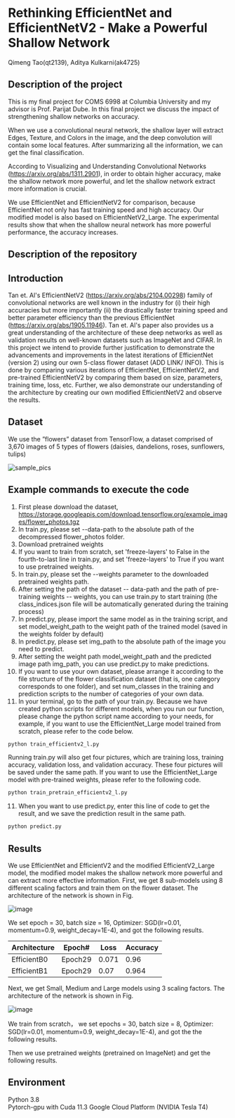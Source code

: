 # Rethinking EfficientNet and EfficientNetV2 - Make a Powerful Shallow Network
Qimeng Tao(qt2139), Aditya Kulkarni(ak4725)

##  Description of the project
This is my final project for COMS 6998 at Columbia University and my advisor is Prof. Parijat Dube. In this final project we discuss the impact of strengthening shallow networks on accuracy. 

When we use a convolutional neural network, the shallow layer will extract Edges, Texture, and Colors in the image, and the deep convolution will contain some local features. After summarizing all the information, we can get the final classification. 


According to Visualizing and Understanding Convolutional Networks (https://arxiv.org/abs/1311.2901), in order to obtain higher accuracy, make the shallow network more powerful, and let the shallow network extract more information is crucial.

We use EfficientNet and EfficientNetV2 for comparison, because EfficientNet not only has fast training speed and high accuracy. Our modified model is also based on EfficientNetV2_Large. The experimental results show that when the shallow neural network has more powerful performance, the accuracy increases.


##  Description of the repository


##  Introduction
Tan et. Al's EfficientNetV2 (https://arxiv.org/abs/2104.00298) family of convolutional networks are well known in the industry for (i) their high accuracies but more importantly (ii) the drastically faster training speed and better parameter efficiency than the previous EfficientNet (https://arxiv.org/abs/1905.11946). Tan et. Al's paper also provides us a great understanding of the architecture of these deep networks as well as validation results on well-known datasets such as ImageNet and CIFAR. 
In this project we intend to provide further justification to demonstrate the advancements and improvements in the latest iterations of EfficientNet (version 2) using our own 5-class flower dataset (ADD LINK/ INFO). This is done by comparing various iterations of EfficientNet, EfficientNetV2, and pre-trained EfficientNetV2 by comparing them based on size, parameters, training time, loss, etc. Further, we also demonstrate our understanding of the architecture by creating our own modified EfficientNetV2 and observe the results.

##  Dataset
We use the ”flowers” dataset from TensorFlow, a dataset comprised of 3,670 images of 5 types of flowers (daisies, dandelions, roses, sunflowers, tulips)

![sample_pics](https://user-images.githubusercontent.com/90971979/167304558-e1f37b8c-b191-473c-acd3-0835f84df6c0.png)

##  Example commands to execute the code
1. First please download the dataset, https://storage.googleapis.com/download.tensorflow.org/example_images/flower_photos.tgz
2. In train.py, please set --data-path to the absolute path of the decompressed flower_photos folder.
3. Download pretrained weights
4. If you want to train from scratch, set 'freeze-layers' to False in the fourth-to-last line in train.py, and set 'freeze-layers' to True if you want to use pretrained weights.
5. In train.py, please set the --weights parameter to the downloaded pretrained weights path.
6. After setting the path of the dataset -- data-path and the path of pre-training weights -- weights, you can use train.py to start training (the class_indices.json file will be automatically generated during the training process)
7. In predict.py, please import the same model as in the training script, and set model_weight_path to the weight path of the trained model (saved in the weights folder by default)
8. In predict.py, please set img_path to the absolute path of the image you need to predict.
9. After setting the weight path model_weight_path and the predicted image path img_path, you can use predict.py to make predictions.
10. If you want to use your own dataset, please arrange it according to the file structure of the flower classification dataset (that is, one category corresponds to one folder), and set num_classes in the training and prediction scripts to the number of categories of your own data.
11. In your terminal, go to the path of your train.py. Because we have created python scripts for different models, when you run our function, please change the python script name according to your needs, for example, if you want to use the EfficientNet_Large model trained from scratch, please refer to the code below.
```bash
python train_efficientv2_l.py
```
Running train.py will also get four pictures, which are training loss, training accuracy, validation loss, and validation accuracy. These four pictures will be saved under the same path.
If you want to use the EfficientNet_Large model with pre-trained weights, please refer to the following code.
```bash
python train_pretrain_efficientv2_l.py
```
11. When you want to use predict.py, enter this line of code to get the result, and we save the prediction result in the same path.
```bash
python predict.py
```

##  Results
We use EfficientNet and EfficientV2 and the modified EfficientV2_Large model, the modified model makes the shallow network more powerful and can extract more effective information.
First, we get 8 sub-models using 8 different scaling factors and train them on the flower dataset. The architecture of the network is shown in Fig.

![image](https://user-images.githubusercontent.com/90971979/167306416-1373a361-71c7-4167-acba-cdbd5aaf4bfa.png)

We set epoch = 30, batch size = 16, Optimizer: SGD(lr=0.01, momentum=0.9, weight_decay=1E-4), and got the following results.

| Architecture | Epoch#  | Loss | Accuracy |
| -------------| ------- | ------|-------- |
| EfficientB0  | Epoch29 | 0.071 | 0.96    |
| EfficientB1  | Epoch29 | 0.07  | 0.964   |

Next, we get Small, Medium and Large models using 3 scaling factors. The architecture of the network is shown in Fig.

![image](https://user-images.githubusercontent.com/90971979/167307212-18fab78c-0ece-432f-b60a-90adda3a55e0.png)


We train from scratch， we set epochs = 30, batch size = 8, Optimizer: SGD(lr=0.01, momentum=0.9, weight_decay=1E-4), and got the the following results.

Then we use pretrained weights (pretrained on ImageNet) and get the following results.
##  Environment
Python 3.8  
Pytorch-gpu with Cuda 11.3
Google Cloud Platform (NVIDIA Tesla T4)
